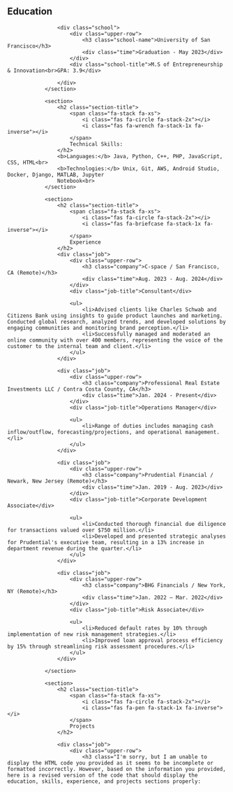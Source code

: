 <div class="col-lg-8 right-side">
            <article>
                <section>
                    <h2 class="section-title">
                        <span class="fa-stack fa-xs">
                            <i class="fas fa-circle fa-stack-2x"></i>
                            <i class="fas fa-graduation-cap fa-stack-1x fa-inverse"></i>
                        </span>
                        Education
                    </h2>

                    <div class="school">
                        <div class="upper-row">
                            <h3 class="school-name">University of San Francisco</h3>
                            <div class="time">Graduation - May 2023</div>
                        </div>
                        <div class="school-title">M.S of Entrepreneurship & Innovation<br>GPA: 3.9</div>

                    </div>
                </section>

                <section>
                    <h2 class="section-title">
                        <span class="fa-stack fa-xs">
                            <i class="fas fa-circle fa-stack-2x"></i>
                            <i class="fas fa-wrench fa-stack-1x fa-inverse"></i>
                        </span>
                        Technical Skills:
                    </h2>
                    <b>Languages:</b> Java, Python, C++, PHP, JavaScript, CSS, HTML<br>
                    <b>Technologies:</b> Unix, Git, AWS, Android Studio, Docker, Django, MATLAB, Jupyter
                    Notebook<br>
                </section>

                <section>
                    <h2 class="section-title">
                        <span class="fa-stack fa-xs">
                            <i class="fas fa-circle fa-stack-2x"></i>
                            <i class="fas fa-briefcase fa-stack-1x fa-inverse"></i>
                        </span>
                        Experience
                    </h2>
                    <div class="job">
                        <div class="upper-row">
                            <h3 class="company">C-space / San Francisco, CA (Remote)</h3>
                            <div class="time">Aug. 2023 - Aug. 2024</div>
                        </div>
                        <div class="job-title">Consultant</div>

                        <ul>
                            <li>Advised clients like Charles Schwab and Citizens Bank using insights to guide product launches and marketing. Conducted global research, analyzed trends, and developed solutions by engaging communities and monitoring brand perception.</li>
                            <li>Successfully managed and moderated an online community with over 400 members, representing the voice of the customer to the internal team and client.</li>
                        </ul>
                    </div>

                    <div class="job">
                        <div class="upper-row">
                            <h3 class="company">Professional Real Estate Investments LLC / Contra Costa County, CA</h3>
                            <div class="time">Jan. 2024 - Present</div>
                        </div>
                        <div class="job-title">Operations Manager</div>

                        <ul>
                            <li>Range of duties includes managing cash inflow/outflow, forecasting/projections, and operational management.</li>
                        </ul>
                    </div>

                    <div class="job">
                        <div class="upper-row">
                            <h3 class="company">Prudential Financial / Newark, New Jersey (Remote)</h3>
                            <div class="time">Jan. 2019 - Aug. 2023</div>
                        </div>
                        <div class="job-title">Corporate Development Associate</div>

                        <ul>
                            <li>Conducted thorough financial due diligence for transactions valued over $750 million.</li>
                            <li>Developed and presented strategic analyses for Prudential's executive team, resulting in a 13% increase in department revenue during the quarter.</li>
                        </ul>
                    </div>

                    <div class="job">
                        <div class="upper-row">
                            <h3 class="company">BHG Financials / New York, NY (Remote)</h3>
                            <div class="time">Jan. 2022 – Mar. 2022</div>
                        </div>
                        <div class="job-title">Risk Associate</div>

                        <ul>
                            <li>Reduced default rates by 10% through implementation of new risk management strategies.</li>
                            <li>Improved loan approval process efficiency by 15% through streamlining risk assessment procedures.</li>
                        </ul>
                    </div>

                </section>

                <section>
                    <h2 class="section-title">
                        <span class="fa-stack fa-xs">
                            <i class="fas fa-circle fa-stack-2x"></i>
                            <i class="fas fa-pen fa-stack-1x fa-inverse"></i>
                        </span>
                        Projects
                    </h2>

                    <div class="job">
                        <div class="upper-row">
                            <h3 class="I'm sorry, but I am unable to display the HTML code you provided as it seems to be incomplete or formatted incorrectly. However, based on the information you provided, here is a revised version of the code that should display the education, skills, experience, and projects sections properly:
